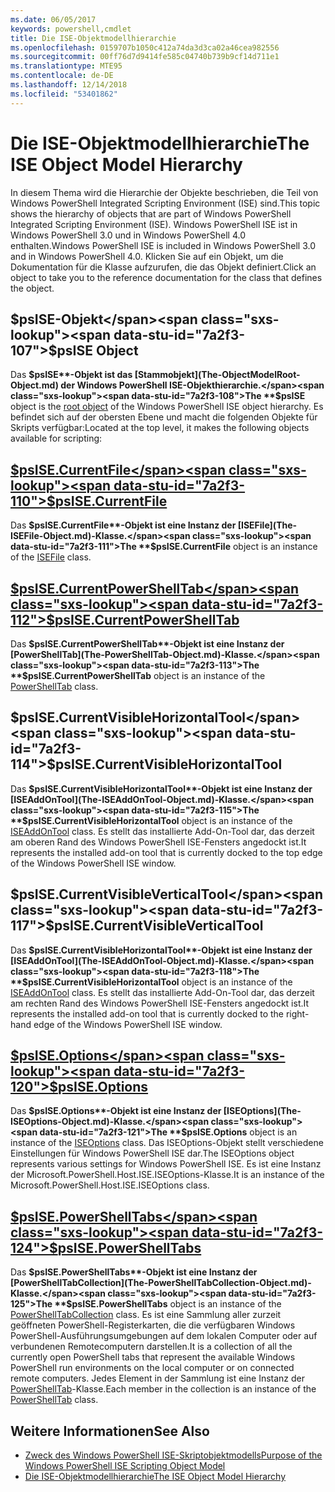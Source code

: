 ```yaml
---
ms.date: 06/05/2017
keywords: powershell,cmdlet
title: Die ISE-Objektmodellhierarchie
ms.openlocfilehash: 0159707b1050c412a74da3d3ca02a46cea982556
ms.sourcegitcommit: 00ff76d7d9414fe585c04740b739b9cf14d711e1
ms.translationtype: MTE95
ms.contentlocale: de-DE
ms.lasthandoff: 12/14/2018
ms.locfileid: "53401862"
---
```

# <a name="the-ise-object-model-hierarchy"></a><span data-ttu-id="7a2f3-103">Die ISE-Objektmodellhierarchie</span><span class="sxs-lookup"><span data-stu-id="7a2f3-103">The ISE Object Model Hierarchy</span></span>

<span data-ttu-id="7a2f3-104">In diesem Thema wird die Hierarchie der Objekte beschrieben, die Teil von Windows PowerShell Integrated Scripting Environment (ISE) sind.</span><span class="sxs-lookup"><span data-stu-id="7a2f3-104">This topic shows the hierarchy of objects that are part of Windows PowerShell Integrated Scripting Environment (ISE).</span></span>
<span data-ttu-id="7a2f3-105">Windows PowerShell ISE ist in Windows PowerShell 3.0 und in Windows PowerShell 4.0 enthalten.</span><span class="sxs-lookup"><span data-stu-id="7a2f3-105">Windows PowerShell ISE is included in Windows PowerShell 3.0 and in Windows PowerShell 4.0.</span></span>
<span data-ttu-id="7a2f3-106">Klicken Sie auf ein Objekt, um die Dokumentation für die Klasse aufzurufen, die das Objekt definiert.</span><span class="sxs-lookup"><span data-stu-id="7a2f3-106">Click an object to take you to the reference documentation for the class that defines the object.</span></span>

## <a name="psise-object"></a><span data-ttu-id="7a2f3-107">$psISE-Objekt</span><span class="sxs-lookup"><span data-stu-id="7a2f3-107">$psISE Object</span></span>

<span data-ttu-id="7a2f3-108">Das **$psISE**-Objekt ist das [Stammobjekt](The-ObjectModelRoot-Object.md) der Windows PowerShell ISE-Objekthierarchie.</span><span class="sxs-lookup"><span data-stu-id="7a2f3-108">The **$psISE** object is the [root object](The-ObjectModelRoot-Object.md) of the Windows PowerShell ISE object hierarchy.</span></span>
<span data-ttu-id="7a2f3-109">Es befindet sich auf der obersten Ebene und macht die folgenden Objekte für Skripts verfügbar:</span><span class="sxs-lookup"><span data-stu-id="7a2f3-109">Located at the top level, it makes the following objects available for scripting:</span></span>

## <a name="psisecurrentfilethe-isefile-objectmd"></a>[<span data-ttu-id="7a2f3-110">$psISE.CurrentFile</span><span class="sxs-lookup"><span data-stu-id="7a2f3-110">$psISE.CurrentFile</span></span>](The-ISEFile-Object.md)

<span data-ttu-id="7a2f3-111">Das **$psISE.CurrentFile**-Objekt ist eine Instanz der [ISEFile](The-ISEFile-Object.md)-Klasse.</span><span class="sxs-lookup"><span data-stu-id="7a2f3-111">The **$psISE.CurrentFile** object is an instance of the [ISEFile](The-ISEFile-Object.md) class.</span></span>

## <a name="psisecurrentpowershelltabthe-powershelltab-objectmd"></a>[<span data-ttu-id="7a2f3-112">$psISE.CurrentPowerShellTab</span><span class="sxs-lookup"><span data-stu-id="7a2f3-112">$psISE.CurrentPowerShellTab</span></span>](The-PowerShellTab-Object.md)

<span data-ttu-id="7a2f3-113">Das **$psISE.CurrentPowerShellTab**-Objekt ist eine Instanz der [PowerShellTab](The-PowerShellTab-Object.md)-Klasse.</span><span class="sxs-lookup"><span data-stu-id="7a2f3-113">The **$psISE.CurrentPowerShellTab** object is an instance of the [PowerShellTab](The-PowerShellTab-Object.md) class.</span></span>

## <a name="psisecurrentvisiblehorizontaltool"></a><span data-ttu-id="7a2f3-114">$psISE.CurrentVisibleHorizontalTool</span><span class="sxs-lookup"><span data-stu-id="7a2f3-114">$psISE.CurrentVisibleHorizontalTool</span></span>

<span data-ttu-id="7a2f3-115">Das **$psISE.CurrentVisibleHorizontalTool**-Objekt ist eine Instanz der [ISEAddOnTool](The-ISEAddOnTool-Object.md)-Klasse.</span><span class="sxs-lookup"><span data-stu-id="7a2f3-115">The **$psISE.CurrentVisibleHorizontalTool** object is an instance of the [ISEAddOnTool](The-ISEAddOnTool-Object.md) class.</span></span>
<span data-ttu-id="7a2f3-116">Es stellt das installierte Add-On-Tool dar, das derzeit am oberen Rand des Windows PowerShell ISE-Fensters angedockt ist.</span><span class="sxs-lookup"><span data-stu-id="7a2f3-116">It represents the installed add-on tool that is currently docked to the top edge of the Windows PowerShell ISE window.</span></span>

## <a name="psisecurrentvisibleverticaltool"></a><span data-ttu-id="7a2f3-117">$psISE.CurrentVisibleVerticalTool</span><span class="sxs-lookup"><span data-stu-id="7a2f3-117">$psISE.CurrentVisibleVerticalTool</span></span>

<span data-ttu-id="7a2f3-118">Das **$psISE.CurrentVisibleHorizontalTool**-Objekt ist eine Instanz der [ISEAddOnTool](The-ISEAddOnTool-Object.md)-Klasse.</span><span class="sxs-lookup"><span data-stu-id="7a2f3-118">The **$psISE.CurrentVisibleHorizontalTool** object is an instance of the [ISEAddOnTool](The-ISEAddOnTool-Object.md) class.</span></span>
<span data-ttu-id="7a2f3-119">Es stellt das installierte Add-On-Tool dar, das derzeit am rechten Rand des Windows PowerShell ISE-Fensters angedockt ist.</span><span class="sxs-lookup"><span data-stu-id="7a2f3-119">It represents the installed add-on tool that is currently docked to the right-hand edge of the Windows PowerShell ISE window.</span></span>

## <a name="psiseoptionsthe-iseoptions-objectmd"></a>[<span data-ttu-id="7a2f3-120">$psISE.Options</span><span class="sxs-lookup"><span data-stu-id="7a2f3-120">$psISE.Options</span></span>](The-ISEOptions-Object.md)

<span data-ttu-id="7a2f3-121">Das **$psISE.Options**-Objekt ist eine Instanz der [ISEOptions](The-ISEOptions-Object.md)-Klasse.</span><span class="sxs-lookup"><span data-stu-id="7a2f3-121">The **$psISE.Options** object is an instance of the [ISEOptions](The-ISEOptions-Object.md) class.</span></span>
<span data-ttu-id="7a2f3-122">Das ISEOptions-Objekt stellt verschiedene Einstellungen für Windows PowerShell ISE dar.</span><span class="sxs-lookup"><span data-stu-id="7a2f3-122">The ISEOptions object represents various settings for Windows PowerShell ISE.</span></span>
<span data-ttu-id="7a2f3-123">Es ist eine Instanz der Microsoft.PowerShell.Host.ISE.ISEOptions-Klasse.</span><span class="sxs-lookup"><span data-stu-id="7a2f3-123">It is an instance of the Microsoft.PowerShell.Host.ISE.ISEOptions class.</span></span>

## <a name="psisepowershelltabsthe-powershelltabcollection-objectmd"></a>[<span data-ttu-id="7a2f3-124">$psISE.PowerShellTabs</span><span class="sxs-lookup"><span data-stu-id="7a2f3-124">$psISE.PowerShellTabs</span></span>](The-PowerShellTabCollection-Object.md)

<span data-ttu-id="7a2f3-125">Das **$psISE.PowerShellTabs**-Objekt ist eine Instanz der [PowerShellTabCollection](The-PowerShellTabCollection-Object.md)-Klasse.</span><span class="sxs-lookup"><span data-stu-id="7a2f3-125">The **$psISE.PowerShellTabs** object is an instance of the [PowerShellTabCollection](The-PowerShellTabCollection-Object.md) class.</span></span>
<span data-ttu-id="7a2f3-126">Es ist eine Sammlung aller zurzeit geöffneten PowerShell-Registerkarten, die die verfügbaren Windows PowerShell-Ausführungsumgebungen auf dem lokalen Computer oder auf verbundenen Remotecomputern darstellen.</span><span class="sxs-lookup"><span data-stu-id="7a2f3-126">It is a collection of all the currently open PowerShell tabs that represent the available Windows PowerShell run environments on the local computer or on connected remote computers.</span></span>
<span data-ttu-id="7a2f3-127">Jedes Element in der Sammlung ist eine Instanz der [PowerShellTab](The-PowerShellTab-Object.md)-Klasse.</span><span class="sxs-lookup"><span data-stu-id="7a2f3-127">Each member in the collection is an instance of the [PowerShellTab](The-PowerShellTab-Object.md) class.</span></span>

## <a name="see-also"></a><span data-ttu-id="7a2f3-128">Weitere Informationen</span><span class="sxs-lookup"><span data-stu-id="7a2f3-128">See Also</span></span>

- [<span data-ttu-id="7a2f3-129">Zweck des Windows PowerShell ISE-Skriptobjektmodells</span><span class="sxs-lookup"><span data-stu-id="7a2f3-129">Purpose of the Windows PowerShell ISE Scripting Object Model</span></span>](Purpose-of-the-Windows-PowerShell-ISE-Scripting-Object-Model.md)
- [<span data-ttu-id="7a2f3-130">Die ISE-Objektmodellhierarchie</span><span class="sxs-lookup"><span data-stu-id="7a2f3-130">The ISE Object Model Hierarchy</span></span>](The-ISE-Object-Model-Hierarchy.md)